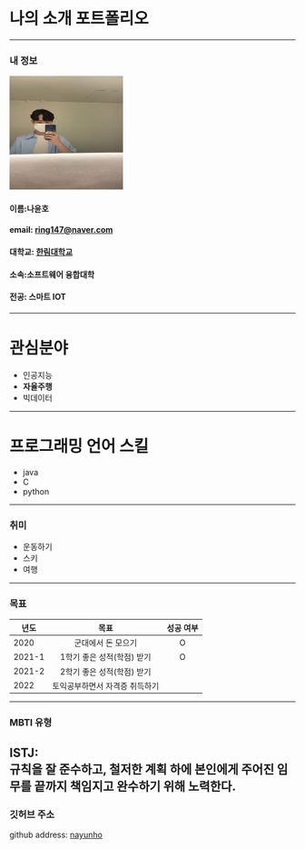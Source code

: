 # 나의 소개 포트폴리오
---
### 내 정보
<img src=img.md.jpg width=200 height=200>  

#### 이름:나윤호   
#### email: ring147@naver.com  
#### 대학교: [한림대학교][hallym]
#### 소속:소프트웨어 융합대학
#### 전공: 스마트 IOT
---
# 관심분야
* 인공지능
* **자율주행**
* 빅데이터
-----
# 프로그래밍 언어 스킬
* java 
* C
* python
 ---
 ### 취미
 * 운동하기
 * 스키
 * 여행
---
### 목표
|년도|목표|성공 여부|
|---|:---:|:---:|
|2020|군대에서 돈 모으기|O|
|2021-1|1학기 좋은 성적(학점) 받기|O|
|2021-2|2학기 좋은 성적(학점) 받기||
|2022|토익공부하면서 자격증 취득하기||
---
### MBTI 유형
ISTJ:  
규칙을 잘 준수하고, 철저한 계획 하에 본인에게 주어진 임무를 끝까지 책임지고 완수하기 위해 노력한다.
---
### 깃허브 주소
 github address: [nayunho][github]
 
 [github]: https://github.com/nayunho/
 [hallym]: https://www.hallym.ac.kr/
